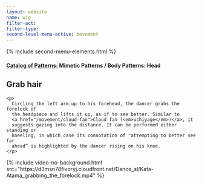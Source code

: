 ```yaml
---
layout: website
name: wig
filter-act:
filter-type:
second-level-menu-active: movement
---
```


{% include second-menu-elements.html %}

<main class="page-content">
  <div class="text-container">
    <h4>
      <a href="/movement/">Catalog of Patterns:</a> Mimetic Patterns / Body
      Patterns: Head
    </h4>
    <h2>Grab hair</h2>

    <p>
      Circling the left arm up to his forehead, the dancer grabs the forelock of
      the headpiece and lifts it up, as if to see better. Similar to
      <a href="/movement/cloud-fan">Cloud fan (<em>uchiyage</em>)</a>, it
      suggests gazing into the distance. It can be performed either standing or
      kneeling, in which case its connotation of "attempting to better see far
      ahead” is highlighted by the dancer rising on his knee.
    </p>
  </div>

  <div class="tabs-container">
    <div class="tabs-container__links">
      <div class="wrapper">
        <div id="tabs"></div>
      </div>
    </div>
    <div class="tabs-container__content">
      <div class="wrapper">
        <section id="tab-1" title="Right (front)" class="tabbed-narrative">
          {% include video-no-background.html
          src="https://d3msn78fivoryj.cloudfront.net/Dance_sl/Kata-Atama_grabbing_the_forelock.mp4"
          %}
        </section>
      </div>
    </div>
  </div>
</main>
